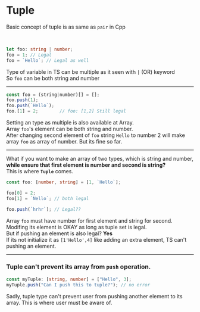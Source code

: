 # Tuple

Basic concept of tuple is as same as `pair` in Cpp

<br/>

```ts
let foo: string | number;
foo = 1; // Legal
foo = `Hello`; // Legal as well
```

Type of variable in TS can be multiple as it seen with `|` (OR) keyword  
So `foo` can be both string and number

---

```ts
const foo = (string|number)[] = [];
foo.push(1);
foo.push(`Hello`);
foo.[1] = 2;        // foo: [1,2] Still legal
```

Setting an type as multiple is also available at Array.  
Array `foo`'s element can be both string and number.  
After changing second element of `foo` string `Hello` to number 2 will make array `foo` as array of number. But its fine so far.

---

What if you want to make an array of two types, which is string and number, **while ensure that first element is number and second is string?**  
This is where **`Tuple`** comes.

```ts
const foo: [number, string] = [1, `Hello`];

foo[0] = 2;
foo[1] = `Nello`; // both legal

foo.push(`hrhr`); // Legal??
```

Array `foo` must have number for first element and string for second.  
Modifing its element is OKAY as long as tuple set is legal.  
But if pushing an element is also legal? **Yes**  
If its not initialize it as `[1'Hello',4]` like adding an extra element, TS can't pushing an element.

---

### Tuple can't prevent its array from `push` operation.

```ts
const myTuple: [string, number] = ["Hello", 3];
myTuple.push("Can I push this to tuple?"); // no error
```

Sadly, tuple type can't prevent user from pushing another element to its array. This is where user must be aware of.
